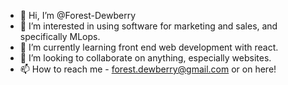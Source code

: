 - 👋 Hi, I’m @Forest-Dewberry
- 👀 I’m interested in using software for marketing and sales, and specifically MLops.
- 🌱 I’m currently learning front end web development with react.
- 💞️ I’m looking to collaborate on anything, especially websites.
- 📫 How to reach me - forest.dewberry@gmail.com or on here!


<!---
Forest-Dewberry/Forest-Dewberry is a ✨ special ✨ repository because its `README.md` (this file) appears on your GitHub profile.
You can click the Preview link to take a look at your changes.
--->
